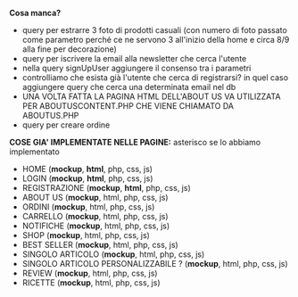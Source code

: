 **Cosa manca?**
- query per estrarre 3 foto di prodotti casuali (con numero di foto passato come parametro perché ce ne servono 3 all'inizio della home e circa 8/9 alla fine per decorazione)
- query per iscrivere la email alla newsletter che cerca l'utente 
- nella query signUpUser aggiungere il consenso tra i parametri
- controlliamo che esista già l'utente che cerca di registrarsi? in quel caso aggiungere query che cerca una determinata email nel db 
- UNA VOLTA FATTA LA PAGINA HTML DELL'ABOUT US VA UTILIZZATA PER ABOUTUSCONTENT.PHP CHE VIENE CHIAMATO DA ABOUTUS.PHP
- query per creare ordine









**COSE GIA' IMPLEMENTATE NELLE PAGINE:**
asterisco se lo abbiamo implementato
- HOME (**mockup**, **html**, php, css, js)
- LOGIN (**mockup**, **html**, php, css, js)
- REGISTRAZIONE (**mockup**, **html**, php, css, js)
- ABOUT US (**mockup**, html, php, css, js)
- ORDINI (**mockup**, html, php, css, js)
- CARRELLO (**mockup**, html, php, css, js)
- NOTIFICHE (**mockup**, html, php, css, js)
- SHOP (**mockup**, html, php, css, js)
- BEST SELLER (**mockup**, html, php, css, js)
- SINGOLO ARTICOLO (**mockup**, html, php, css, js)
- SINGOLO ARTICOLO PERSONALIZZABILE ? (**mockup**, html, php, css, js)
- REVIEW (**mockup**, html, php, css, js)
- RICETTE (**mockup**, html, php, css, js)
